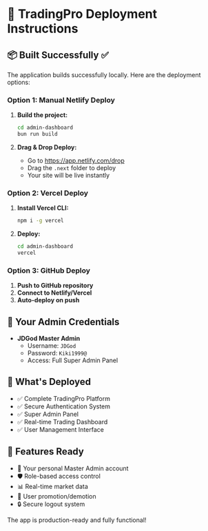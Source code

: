 # 🚀 TradingPro Deployment Instructions

## 📦 Built Successfully ✅
The application builds successfully locally. Here are the deployment options:

### Option 1: Manual Netlify Deploy
1. **Build the project:**
   ```bash
   cd admin-dashboard
   bun run build
   ```

2. **Drag & Drop Deploy:**
   - Go to https://app.netlify.com/drop
   - Drag the `.next` folder to deploy
   - Your site will be live instantly

### Option 2: Vercel Deploy
1. **Install Vercel CLI:**
   ```bash
   npm i -g vercel
   ```

2. **Deploy:**
   ```bash
   cd admin-dashboard
   vercel
   ```

### Option 3: GitHub Deploy
1. **Push to GitHub repository**
2. **Connect to Netlify/Vercel**
3. **Auto-deploy on push**

## 🔑 Your Admin Credentials
- **JDGod Master Admin**
  - Username: `JDGod`
  - Password: `Kiki1999@`
  - Access: Full Super Admin Panel

## 🎯 What's Deployed
- ✅ Complete TradingPro Platform
- ✅ Secure Authentication System
- ✅ Super Admin Panel
- ✅ Real-time Trading Dashboard
- ✅ User Management Interface

## 📱 Features Ready
- 👑 Your personal Master Admin account
- 🛡️ Role-based access control
- 📊 Real-time market data
- 💼 User promotion/demotion
- 🔒 Secure logout system

The app is production-ready and fully functional!
